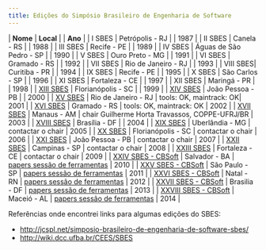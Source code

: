 ```yaml
---
title: Edições do Simpósio Brasileiro de Engenharia de Software
---
```


| **Nome** | **Local** | | **Ano** |
| I SBES   | Petrópolis - RJ | | 1987 |
| II SBES  | Canela - RS | | 1988 |
| III SBES | Recife - PE | | 1989 |
| IV SBES  | Águas de São Pedro - SP | | 1990 |
| V SBES   | Ouro Preto - MG | | 1991 |
| VI SBES  | Gramado - RS | | 1992 |
| VII SBES | Rio de Janeiro - RJ | | 1993 |
| VIII SBES| Curitiba - PR | | 1994 |
| IX SBES  | Recife - PE | | 1995 |
| X SBES   | São Carlos - SP | | 1996 |
| XI SBES  | Fortaleza - CE | | 1997 |
| XII SBES | Maringá - PR | | 1998 |
| [XIII SBES](http://www.inf.ufsc.br/sbes99) | Florianópolis - SC | | 1999 |
| [XIV SBES](ftp://ftp.cse.buffalo.edu/users/azhang/disc/disc01/cd1/out/websites/sbbd/Default_portugues.htm) | João Pessoa - PB | | 2000 |
| [XV SBES](http://lens.cos.ufrj.br/sbes2001/) | Rio de Janeiro - RJ | tools: OK, maintrack: OK| 2001 |
| [XVI SBES](http://www.sbc.org.br/sbes/Pindex.html) | Gramado - RS | tools: OK, maintrack: OK | 2002 |
| [XVII SBES](http://web.archive.org/web/20031216052558/http://sbes.fua.br/index.htm) | Manaus - AM | chair Guilherme Horta Travassos, COPPE-UFRJ/BR | 2003 |
| [XVIII SBES](http://web.archive.org/web/20041118020702/www.sbbd.unb.br/index.jsp) | Brasília - DF | | 2004 |
| [XIX SBES](http://web.archive.org/web/20061229114904/http://www.sbbd-sbes2005.ufu.br/) | Uberlândia - MG | contactar o chair | 2005 |
| [XX SBES](https://web.archive.org/web/20080915160235/http://www.inf.ufsc.br/sbes2006/sbes.htm) | Florianópolis - SC | contactar o chair | 2006 |
| [XXI SBES](http://www.sbbd-sbes2007.ufpb.br/) | João Pessoa - PB | contactar o chair | 2007 |
| [XXII SBES](http://web.archive.org/web/20090417173554/http://sbbdes.ic.unicamp.br/) | Campinas - SP | contactar o chair | 2008 |
| [XXIII SBES](http://www.sbbd-sbes2009.ufc.br/) | Fortaleza - CE | contactar o chair | 2009 |
| [XXIV SBES - CBSoft](http://wiki.dcc.ufba.br/CBSOFT/) | Salvador - BA | [papers sessão de ferramentas](http://wiki.dcc.ufba.br/CBSOFT/AcceptedToolsPt) | 2010 |
| [XXV SBES - CBSoft](http://www.each.usp.br/cbsoft2011/) | São Paulo - SP | [papers sessão de ferramentas](http://www.each.usp.br/cbsoft2011/portugues/cbsoft/ferramentas_artigos_pt.html) | 2011 |
| [XXVI SBES - CBSoft](http://cbsoft.dimap.ufrn.br/) | Natal - RN | [papers sessão de ferramentas](http://cbsoft.dimap.ufrn.br/sbes_tools_programacao.php) | 2012 |
| [XXVII SBES - CBSoft](http://cbsoft2013.unb.br/) | Brasilia - DF | [papers sessão de ferramentas](http://cbsoft2013.unb.br/cbsoft/sessao-de-ferramentas) | 2013 |
| [XXVIII SBES - CBSoft](http://www.ic.ufal.br/evento/cbsoft2014/) | Maceió - AL | [papers sessão de ferramentas](http://www.ic.ufal.br/evento/cbsoft2014/menu/sessao-ferramentas.html) | 2014 |

Referências onde encontrei links para algumas edições do SBES:

* http://jcspl.net/simposio-brasileiro-de-engenharia-de-software-sbes/
* http://wiki.dcc.ufba.br/CEES/SBES
